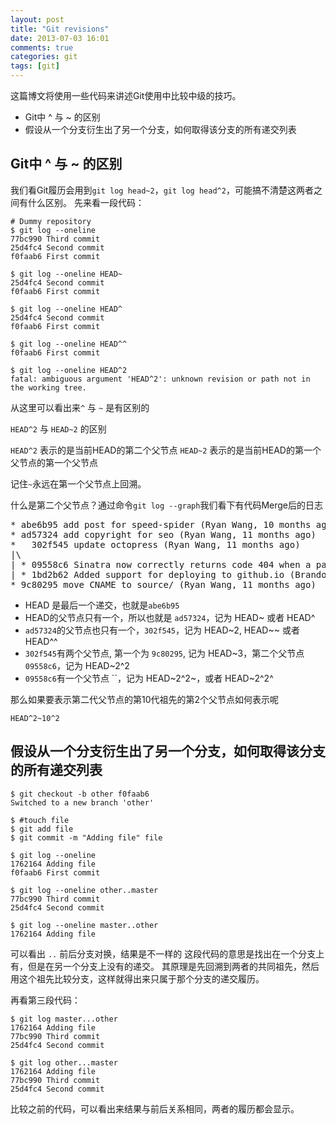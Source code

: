 ```yaml
---
layout: post
title: "Git revisions"
date: 2013-07-03 16:01
comments: true
categories: git
tags: [git]
---
```


这篇博文将使用一些代码来讲述Git使用中比较中级的技巧。

* Git中 ^ 与 ~ 的区别
* 假设从一个分支衍生出了另一个分支，如何取得该分支的所有递交列表

<!-- more -->

## Git中 ^ 与 ~ 的区别

我们看Git履历会用到`git log head~2`，`git log head^2`，可能搞不清楚这两者之间有什么区别。
先来看一段代码：

    # Dummy repository
    $ git log --oneline
    77bc990 Third commit
    25d4fc4 Second commit
    f0faab6 First commit

    $ git log --oneline HEAD~
    25d4fc4 Second commit
    f0faab6 First commit

    $ git log --oneline HEAD^
    25d4fc4 Second commit
    f0faab6 First commit

    $ git log --oneline HEAD^^
    f0faab6 First commit

    $ git log --oneline HEAD^2
    fatal: ambiguous argument 'HEAD^2': unknown revision or path not in the working tree.

从这里可以看出来`^` 与 `~` 是有区别的

`HEAD^2` 与 `HEAD~2` 的区别

`HEAD^2` 表示的是当前HEAD的第二个父节点
`HEAD~2` 表示的是当前HEAD的第一个父节点的第一个父节点

记住`~`永远在第一个父节点上回溯。

什么是第二个父节点？通过命令`git log --graph`我们看下有代码Merge后的日志

<pre>
* abe6b95 add post for speed-spider (Ryan Wang, 10 months ago)
* ad57324 add copyright for seo (Ryan Wang, 11 months ago)
*   302f545 update octopress (Ryan Wang, 11 months ago)
|\
| * 09558c6 Sinatra now correctly returns code 404 when a page is not found. Closes #1198 (Brandon Mathis, 12 months ago)
| * 1bd2b62 Added support for deploying to github.io (Brandon Mathis, 12 months ago)
* 9c80295 move CNAME to source/ (Ryan Wang, 11 months ago)
</pre>

* HEAD 是最后一个递交，也就是`abe6b95`
* HEAD的父节点只有一个，所以也就是 `ad57324`，记为 HEAD~ 或者 HEAD^
* `ad57324`的父节点也只有一个，`302f545`，记为 HEAD~2, HEAD~~ 或者 HEAD^^
* `302f545`有两个父节点, 第一个为 `9c80295`, 记为 HEAD~3，第二个父节点 `09558c6`，记为 HEAD~2^2
* `09558c6`有一个父节点 ``，记为 HEAD~2^2~，或者 HEAD~2^2^


那么如果要表示第二代父节点的第10代祖先的第2个父节点如何表示呢

    HEAD^2~10^2


## 假设从一个分支衍生出了另一个分支，如何取得该分支的所有递交列表

    $ git checkout -b other f0faab6
    Switched to a new branch 'other'

    $ #touch file
    $ git add file
    $ git commit -m "Adding file" file

    $ git log --oneline
    1762164 Adding file
    f0faab6 First commit

    $ git log --oneline other..master
    77bc990 Third commit
    25d4fc4 Second commit

    $ git log --oneline master..other
    1762164 Adding file

可以看出 `..` 前后分支对换，结果是不一样的
这段代码的意思是找出在一个分支上有，但是在另一个分支上没有的递交。
其原理是先回溯到两者的共同祖先，然后用这个祖先比较分支，这样就得出来只属于那个分支的递交履历。


再看第三段代码：

    $ git log master...other
    1762164 Adding file
    77bc990 Third commit
    25d4fc4 Second commit

    $ git log other...master
    1762164 Adding file
    77bc990 Third commit
    25d4fc4 Second commit

比较之前的代码，可以看出来结果与前后关系相同，两者的履历都会显示。

